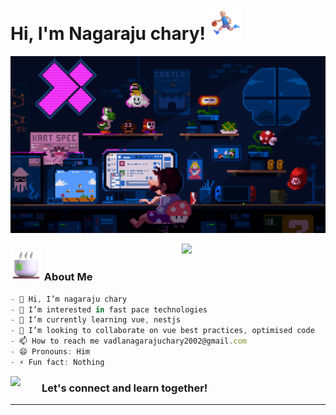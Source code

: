 <!---
chary2054/chary2054 is a ✨ special ✨ repository because its `README.md` (this file) appears on your GitHub profile.
You can click the Preview link to take a look at your changes.
--->
# Hi, I'm Nagaraju chary! <img src="Profile1/run.png" width="50">

![Cover](Profile1/coverImg.gif)

<img align='right' src="https://user-images.githubusercontent.com/74038190/229223156-0cbdaba9-3128-4d8e-8719-b6b4cf741b67.gif" width="230">
<!-- <img align='right' src="Profile2/python.gif" width="33">
<img align='right' src="Profile2/vs.gif" width="30">
<img align='right' src="Profile2/react.gif" width="30">
<img align='right' src="Profile2/django.png" width="30"> -->

### <img src="Profile1/cofi.png" width="50"> About Me

```javascript
- 👋 Hi, I’m nagaraju chary
- 👀 I’m interested in fast pace technologies
- 🌱 I’m currently learning vue, nestjs
- 💞️ I’m looking to collaborate on vue best practices, optimised code
- 📫 How to reach me vadlanagarajuchary2002@gmail.com
- 😄 Pronouns: Him
- ⚡ Fun fact: Nothing
```

<img align='left' src="Profile1/dance.gif" width="50">
<h3>Let's connect and learn together!</h3>
<hr>
